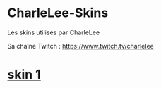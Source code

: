 # CharleLee-Skins
Les skins utilisés par CharleLee

Sa chaîne Twitch : https://www.twitch.tv/charlelee


# [skin 1]()
![]()
